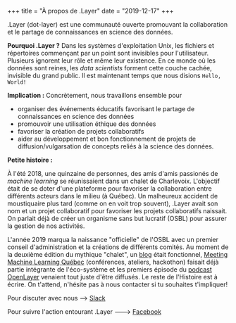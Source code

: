 +++
title = "À propos de .Layer"
date = "2019-12-17"
+++

.Layer (dot-layer) est une communauté ouverte promouvant la collaboration et le partage de connaissances en science des données.

**Pourquoi .Layer ?** Dans les systèmes d'exploitation Unix, les fichiers et répertoires commençant par un point sont invisibles pour l'utilisateur. Plusieurs ignorent leur rôle et même leur existence. En ce monde où les données sont reines, les *data scientists* forment cette couche cachée, invisible du grand public. Il est maintenant temps que nous disions `Hello, World!`

**Implication :** Concrètement, nous travaillons ensemble pour

  - organiser des événements éducatifs favorisant le partage de connaissances en science des données
  - promouvoir une utilisation éthique des données
  - favoriser la création de projets collaboratifs
  - aider au développement et bon fonctionnement de projets de diffusion/vulgarsation de concepts reliés à la science des données.

**Petite histoire :** 

À l'été 2018, une quinzaine de personnes, des amis d'amis passionés de *machine learning* se réunissaient dans un chalet de Charlevoix.
L'objectif était de se doter d'une plateforme pour favoriser la collaboration entre différents acteurs dans le milieu (à Québec).
Un malheureux accident de moustiquaire plus tard (comme on en voit trop souvent), .Layer avait son nom et un projet collaboratif pour favoriser les projets collaboratifs naissait.
On parlait déjà de créer un organisme sans but lucratif (OSBL) pour assurer la gestion de nos activités.

L'année 2019 marqua la naissance "officielle" de l'OSBL avec un premier conseil d'administration et la créations de différents comités.
Au moment de la deuxième édition du mythique "chalet", un [blog](dotlayer.org) était fonctionnel, [Meeting Machine Learning Québec](https://www.facebook.com/MeetupMLQuebec/) (conférences, ateliers, hackothon) faisait déjà partie intégrante de l'éco-système et les premiers épisode du [podcast OpenLayer](https://www.youtube.com/channel/UCB3tYpZ1ojiqAroyDN05Cyw) venaient tout juste d'être diffusés. Le reste de l'Histoire est à écrire. On t'attend, n'hésite pas à nous contacter si tu souhaites t'impliquer!

Pour discuter avec nous --> [Slack](https://dotlayerorg.slack.com)

Pour suivre l'action entourant .Layer ---> [Facebook](https://www.facebook.com/groups/dotlayer/)
